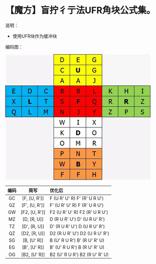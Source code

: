 # 【魔方】盲拧彳亍法UFR角块公式集。


说明：
* 使用UFR块作为缓冲块

编码图：

![](/images/encode.webp)

| 编码 | 简写 | 优化后 |
|:--:|:--:|:-- |
| GC | [F, [U, R']]  | F (U R' U' R) F' (R' U R U')  |
| GZ | [F', [U, R']] | F' (U R' U' R) F (R' U R U')  |
| GW | [F2, [U, R']] | F2 (U R' U' R) F2 (R' U R U') |
| MZ | [D, [R, U]]   | D (R U R' U') D' (U R U' R')  |
| TZ | [D', [R, U]]  | D' (R U R' U') D (U R U' R')  |
| QZ | [D2, [R, U]]  | D2 (R U R' U') D2 (U R U' R') |
| SG | [B, [U' R]]   | B (U' R U R') B' (R U' R' U)  |
| EG | [B', [U' R]]  | B' (U' R U R') B (R U' R' U)  |
| OG | [B2, [U' R]]  | B2 (U' R U R') B2 (R U' R' U) |
